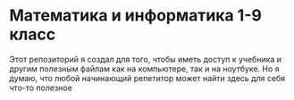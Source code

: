 # Математика и информатика 1-9 класс

Этот репозиторий я создал для того, чтобы иметь доступ к учебника и другим полезным файлам как на компьютере, так и на ноутбуке. Но я думаю, что любой начинающий репетитор может найти здесь для себя что-то полезное
